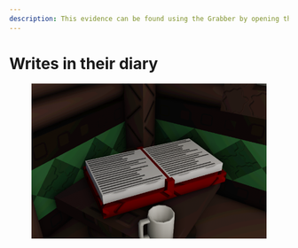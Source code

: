 ```yaml
---
description: This evidence can be found using the Grabber by opening the diary itself
---
```


# Writes in their diary

<figure><img src="../.gitbook/assets/image (2) (1).png" alt=""><figcaption></figcaption></figure>
